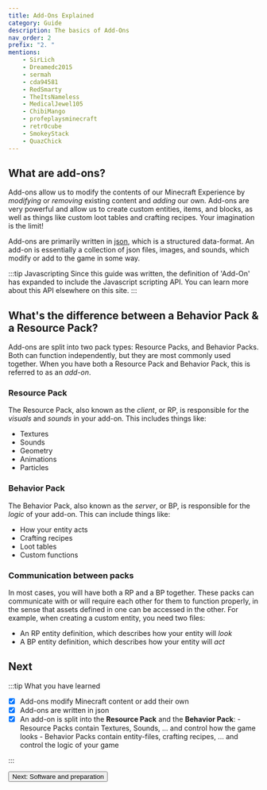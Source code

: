 ```yaml
---
title: Add-Ons Explained
category: Guide
description: The basics of Add-Ons
nav_order: 2
prefix: "2. "
mentions:
    - SirLich
    - Dreamedc2015
    - sermah
    - cda94581
    - RedSmarty
    - TheItsNameless
    - MedicalJewel105
    - ChibiMango
    - profeplaysminecraft
    - retr0cube
    - SmokeyStack
    - QuazChick
---
```


## What are add-ons?

Add-ons allow us to modify the contents of our Minecraft Experience by _modifying_ or _removing_ existing content and _adding_ our own. Add-ons are very powerful and allow us to create custom entities, items, and blocks, as well as things like custom loot tables and crafting recipes. Your imagination is the limit!

Add-ons are primarily written in [json](/guide/understanding-json), which is a structured data-format. An add-on is essentially a collection of json files, images, and sounds, which modify or add to the game in some way.

:::tip Javascripting
Since this guide was written, the definition of 'Add-On' has expanded to include the Javascript scripting API. You can learn more about this API elsewhere on this site.
:::

## What's the difference between a Behavior Pack & a Resource Pack?

Add-ons are split into two pack types: Resource Packs, and Behavior Packs. Both can function independently, but they are most commonly used together. When you have both a Resource Pack and Behavior Pack, this is referred to as an _add-on_.

### Resource Pack

The Resource Pack, also known as the _client_, or RP, is responsible for the _visuals_ and _sounds_ in your add-on. This includes things like:

-   Textures
-   Sounds
-   Geometry
-   Animations
-   Particles

### Behavior Pack

The Behavior Pack, also known as the _server_, or BP, is responsible for the _logic_ of your add-on. This can include things like:

-   How your entity acts
-   Crafting recipes
-   Loot tables
-   Custom functions

### Communication between packs

In most cases, you will have both a RP and a BP together. These packs can communicate with or will require each other for them to function properly, in the sense that assets defined in one can be accessed in the other. For example, when creating a custom entity, you need two files:

-   An RP entity definition, which describes how your entity will _look_
-   A BP entity definition, which describes how your entity will _act_

## Next

:::tip What you have learned

-   [x] Add-ons modify Minecraft content or add their own
-   [x] Add-ons are written in json
-   [x] An add-on is split into the **Resource Pack** and the **Behavior Pack**: - Resource Packs contain Textures, Sounds, ... and control how the game looks - Behavior Packs contain entity-files, crafting recipes, ... and control the logic of your game

:::

<Button link="/guide/software-preparation">Next: Software and preparation</Button>
